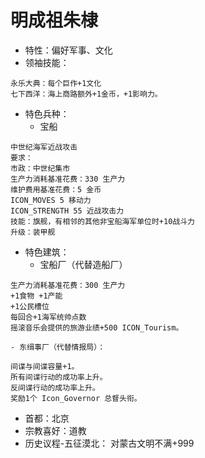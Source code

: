 # 明成祖朱棣
- 特性：偏好军事、文化
- 领袖技能：
```
永乐大典：每个巨作+1文化
七下西洋：海上商路额外+1金币，+1影响力。
```
- 特色兵种：
	- 宝船
```
中世纪海军近战攻击
要求：
市政：中世纪集市
生产力消耗基准花费：330 生产力
维护费用基准花费：5 金币
ICON_MOVES 5 移动力
ICON_STRENGTH 55 近战攻击力
技能：旗舰，有相邻的其他非宝船海军单位时+10战斗力
升级：装甲舰
```
- 特色建筑：
	- 宝船厂（代替造船厂）
```
生产力消耗基准花费：300 生产力
+1食物 +1产能
+1公民槽位
每回合+1海军统帅点数
摇滚音乐会提供的旅游业绩+500 ICON_Tourism。
```
	- 东缉事厂（代替情报局）：
```
间谍与间谍容量+1。
所有间谍行动的成功率上升。
反间谍行动的成功率上升。
奖励1个 Icon_Governor 总督头衔。
```
- 首都：北京
- 宗教喜好：道教
- 历史议程-五征漠北：
		对蒙古文明不满+999